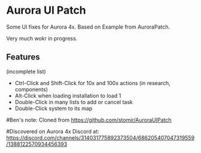 # Aurora UI Patch

Some UI fixes for Aurora 4x. Based on Example from AuroraPatch.

Very much wokr in progress.

## Features
(incomplete list)

* Ctrl-Click and Shift-Click for 10x and 100x actions (in research, components)
* Alt-Click when loading installation to load 1
* Double-Click in many lists to add or cancel task
* Double-Click system to its map

#Ben's note:  Cloned from https://github.com/stomir/AuroraUIPatch

#Discovered on Aurora 4x Discord at: https://discord.com/channels/314031775892373504/686205407047319559/1388122570934456393
 
